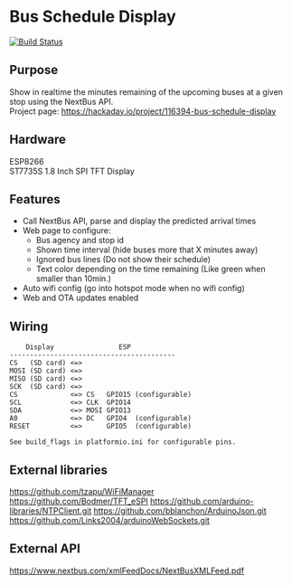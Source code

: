 # Bus Schedule Display

[![Build Status](https://travis-ci.org/chris03/esp-bus-schedule-display.svg?branch=master)](https://travis-ci.org/chris03/esp-bus-schedule-display)

## Purpose

Show in realtime the minutes remaining of the upcoming buses  at a given stop using the NextBus API.  
Project page: https://hackaday.io/project/116394-bus-schedule-display

## Hardware
ESP8266  
ST7735S 1.8 Inch SPI TFT Display 

## Features

* Call NextBus API, parse and display the predicted arrival times
* Web page to configure:
  * Bus agency and stop id
  * Shown time interval (hide buses more that X minutes away)
  * Ignored bus lines (Do not show their schedule)
  * Text color depending on the time remaining (Like green when smaller than 10min.)
* Auto wifi config (go into hotspot mode when no wifi config)
* Web and OTA updates enabled
 

## Wiring
```
    Display                ESP
-----------------------------------------
CS   (SD card) <=>
MOSI (SD card) <=> 
MISO (SD card) <=>
SCK  (SD card) <=>
CS             <=> CS   GPIO15 (configurable)
SCL            <=> CLK  GPIO14
SDA            <=> MOSI GPIO13
A0             <=> DC   GPIO4  (configurable)
RESET          <=>      GPIO5  (configurable)

See build_flags in platformio.ini for configurable pins.
``` 

## External libraries

https://github.com/tzapu/WiFiManager
https://github.com/Bodmer/TFT_eSPI
https://github.com/arduino-libraries/NTPClient.git
https://github.com/bblanchon/ArduinoJson.git
https://github.com/Links2004/arduinoWebSockets.git

## External API

https://www.nextbus.com/xmlFeedDocs/NextBusXMLFeed.pdf